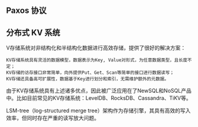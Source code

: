 ## Paxos 协议


## 分布式 KV 系统
V存储系统对非结构化和半结构化数据进行高效存储，提供了很好的解决方案：

    KV存储系统具有灵活的数据模型，数据表示为Key, Value对形式，为任意数据类型，且长度不定；
    KV存储的访存接口非常简单，向外提供Put、Get、Scan等简单的接口进行数据读写；
    KV存储还具备高可扩展性，数据基于Key进行划分和索引，无需维护额外的元数据。

由于KV存储系统具有上述诸多优点，因此被广泛应用在了NewSQL和NoSQL产品中。比如目前常见的KV存储系统：LevelDB、RocksDB、Cassandra、TiKV等。

LSM-tree（log-structured merge tree）架构作为存储引擎，其具有高效的写入效率，但同时存在严重的读写放大问题。